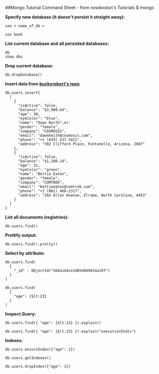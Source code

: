 ##Mongo Tutorial Command Sheet - from *newboston's* Tutorials
$ mongo

**Specify new database (it doesn't persist it straight away):**
```
use < name_of_db >
```
```
use bank
```

**List current database and all persisted databases:**
```
db
show dbs
```

**Drop current database:**
```
db.dropDatabase()
```
**Insert data from [buckyrobert's repo](https://github.com/buckyroberts/Source-Code-from-Tutorials/blob/master/Other/SampleJsonData/fake_bank_data.json)**
```
db.users.insert{
  [
    {
      "isActive": false,
      "balance": "$3,960.64",
      "age": 30,
      "eyeColor": "blue",
      "name": "Dawn Keith",or:
      "gender": "female",
      "company": "COSMOSIS",
      "email": "dawnkeith@cosmosis.com",
      "phone": "+1 (839) 437-3421",
      "address": "392 Clifford Place, Fontanelle, Arizona, 2687"
    },
    {
      "isActive": false,
      "balance": "$1,280.14",
      "age": 31,
      "eyeColor": "green",
      "name": "Bettie Eaton",
      "gender": "female",
      "company": "COMTREK",
      "email": "bettieeaton@comtrek.com",
      "phone": "+1 (861) 460-2317",
      "address": "203 Allen Avenue, Elrama, North Carolina, 4453"
    }
  ]
}
```

**List all documents (registries):**
```
db.users.find()
```

**Prettify output:**
```
db.users.find().pretty()
```

**Select by attribute:**
```
db.users.find(
  {
    "_id" : ObjectId("564a144ce1d05d069814a197")
  }
)
```
```
db.users.find(
  {
    "age": {$lt:23}
  }
)
```
**Inspect Query:**
```
db.users.find({ "age": {$lt:23} }).explain()
```
```
db.users.find({ "age": {$lt:23} }).explain("executionStats")
```

**Indexes:**
```
db.users.ensureIndex({"age": 1})
```
```
db.users.getIndexes()
```
```
db.users.dropIndex({"age": 1})
```

